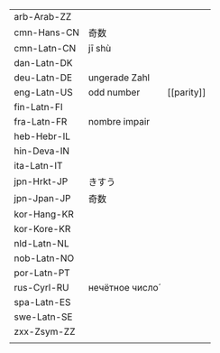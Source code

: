 | | | |
|-|-|-|
| arb-Arab-ZZ |  |  |
| cmn-Hans-CN | 奇数 |  |
| cmn-Latn-CN | jī shù |  |
| dan-Latn-DK |  |  |
| deu-Latn-DE | ungerade Zahl |  |
| eng-Latn-US | odd number | [[parity]] |
| fin-Latn-FI |  |  |
| fra-Latn-FR | nombre impair |  |
| heb-Hebr-IL |  |  |
| hin-Deva-IN |  |  |
| ita-Latn-IT |  |  |
| jpn-Hrkt-JP | きすう |  |
| jpn-Jpan-JP | 奇数 |  |
| kor-Hang-KR |  |  |
| kor-Kore-KR |  |  |
| nld-Latn-NL |  |  |
| nob-Latn-NO |  |  |
| por-Latn-PT |  |  |
| rus-Cyrl-RU | нечётное число́ |  |
| spa-Latn-ES |  |  |
| swe-Latn-SE |  |  |
| zxx-Zsym-ZZ |  |  |
|  |  |  |